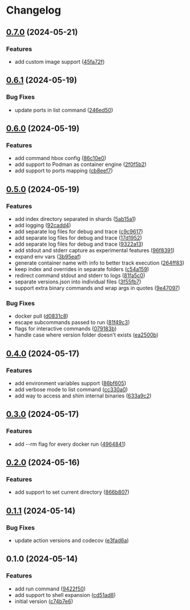 # Changelog

## [0.7.0](https://github.com/helton/hbox/compare/v0.6.1...v0.7.0) (2024-05-21)


### Features

* add custom image support ([45fa72f](https://github.com/helton/hbox/commit/45fa72f94e101687fe7f6c82be80cb21ca938f5d))

## [0.6.1](https://github.com/helton/hbox/compare/v0.6.0...v0.6.1) (2024-05-19)


### Bug Fixes

* update ports in list command ([246ed50](https://github.com/helton/hbox/commit/246ed509600cdf1407b460c09a86af0394362776))

## [0.6.0](https://github.com/helton/hbox/compare/v0.5.0...v0.6.0) (2024-05-19)


### Features

* add command hbox config ([86c10e0](https://github.com/helton/hbox/commit/86c10e052e0953e89d9b4be55fbb93daf397775e))
* add support to Podman as container engine ([2f0f5b2](https://github.com/helton/hbox/commit/2f0f5b2a3bb9c818134f3f4215ccda2ab9debcc3))
* add support to ports mapping ([cb8eef7](https://github.com/helton/hbox/commit/cb8eef7969225ae042febe45becf08aaabb7ace1))

## [0.5.0](https://github.com/helton/hbox/compare/v0.4.0...v0.5.0) (2024-05-19)


### Features

* add index directory separated in shards ([5ab15a1](https://github.com/helton/hbox/commit/5ab15a1d6c1c52d197349420b5e7ccec391bb7cd))
* add logging ([92cadd4](https://github.com/helton/hbox/commit/92cadd479bf3e421e118da58dfb5fb4aa2d39748))
* add separate log files for debug and trace ([c9c9617](https://github.com/helton/hbox/commit/c9c96176a6c897addbc89c0d87394dd729027a2f))
* add separate log files for debug and trace ([17d1952](https://github.com/helton/hbox/commit/17d19523e844efa00c02eb64347d0c7be2d4480b))
* add separate log files for debug and trace ([9322a13](https://github.com/helton/hbox/commit/9322a13436a30e40015c1f714c43d5f8b62a1533))
* add stdout and stderr capture as experimental features ([96f8391](https://github.com/helton/hbox/commit/96f83917942bfdab83cedc8741a8fdd8aeb6b1b5))
* expand env vars ([3b95eaf](https://github.com/helton/hbox/commit/3b95eafc707e8428158122094d2ce71c9c116c90))
* generate container name with info to better track execution ([264ff83](https://github.com/helton/hbox/commit/264ff8350ebaaac805a849fbe153cc17f2f9d88a))
* keep index and overrides in separate folders ([c54a159](https://github.com/helton/hbox/commit/c54a1597df4a286493d7ec877fdff111fd494ba5))
* redirect command stdout and stderr to logs ([81fa5c0](https://github.com/helton/hbox/commit/81fa5c025ff19febd058b25aab27f256883e254c))
* separate versions.json into individual files ([3f55fb7](https://github.com/helton/hbox/commit/3f55fb724c9f53dcb666ce9d1ee25500561d70b2))
* support extra binary commands and wrap args in quotes ([9e47097](https://github.com/helton/hbox/commit/9e47097a24b9155be5dc8b7ebbf7a3b4fb4b3e39))


### Bug Fixes

* docker pull ([d0831c8](https://github.com/helton/hbox/commit/d0831c863059bcd9ef79d6c2b503158814b11920))
* escape subcommands passed to run ([81f49c3](https://github.com/helton/hbox/commit/81f49c34f8685dde86105930afae6ddc5d79c5e2))
* flags for interactive commands ([079183b](https://github.com/helton/hbox/commit/079183b8a07a9d4acd1ec7f3bf1f0b7effb64086))
* handle case where version folder doesn't exists ([ea2500b](https://github.com/helton/hbox/commit/ea2500bcb98b162e115199ad697c61c52b5ea3ab))

## [0.4.0](https://github.com/helton/hbox/compare/v0.3.0...v0.4.0) (2024-05-17)


### Features

* add environment variables support ([86bf605](https://github.com/helton/hbox/commit/86bf6052fb4804cad75c5c6c5b57bc07b6651ffc))
* add verbose mode to list command ([cc330a0](https://github.com/helton/hbox/commit/cc330a0f532bda7ad5dbd59a67667425f0e0183a))
* add way to access and shim internal binaries ([633a9c2](https://github.com/helton/hbox/commit/633a9c2b1abf3b3a891b50ac4f302553c9820193))

## [0.3.0](https://github.com/helton/hbox/compare/v0.2.0...v0.3.0) (2024-05-17)


### Features

* add --rm flag for every docker run ([4964841](https://github.com/helton/hbox/commit/4964841f54a8e57c92fea921cad39d35197116cc))

## [0.2.0](https://github.com/helton/hbox/compare/v0.1.1...v0.2.0) (2024-05-16)


### Features

* add support to set current directory ([866b807](https://github.com/helton/hbox/commit/866b807f6f47a59b6472f724b63679371c38be8b))

## [0.1.1](https://github.com/helton/hbox/compare/v0.1.0...v0.1.1) (2024-05-14)


### Bug Fixes

* update action versions and codecov ([e3fad6a](https://github.com/helton/hbox/commit/e3fad6a3d0b0c11fb00ae607f8d5fcec7c0c5766))

## 0.1.0 (2024-05-14)


### Features

* add run command ([9422f50](https://github.com/helton/hbox/commit/9422f507810aafd79237858615affe073e30ade3))
* add support to shell expansion ([cd51ad8](https://github.com/helton/hbox/commit/cd51ad8c11d8c58c8c2f1f0bab1f30934499b201))
* initial version ([c74b7e6](https://github.com/helton/hbox/commit/c74b7e6b2dc7e3984973f05c9b953390e2a90bb5))
